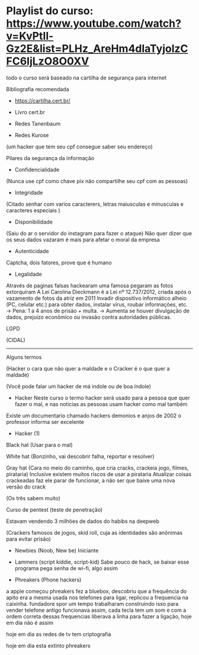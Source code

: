 # Playlist do curso: https://www.youtube.com/watch?v=KvPtIl-Gz2E&list=PLHz_AreHm4dlaTyjolzCFC6IjLzO8O0XV

todo o curso será baseado na cartilha de segurança para internet


Bibliografia recomendada

* https://cartilha.cert.br/

* Livro cert.br 

* Redes Tanenbaum

* Redes Kurose


(um hacker que tem seu cpf consegue saber seu endereço)

Pilares da segurança da informação

* Confidencialidade 

(Nunca use cpf como chave pix não compartilhe seu cpf com as pessoas)

* Integridade

(Citado senhar com varios caracterers, letras maiusculas e minusculas e caracteres especiais )

* Disponibilidade

(Saiu do ar o servidor do instagram para fazer o ataque)
Não quer dizer que os seus dados vazaram é mais para afetar o moral da empresa

* Autenticidade

Captcha, dois fatores, prove que é humano

* Legalidade


Através de paginas falsas hackearam uma famosa pegaram as fotos extorquiram
A Lei Carolina Dieckmann é a Lei nº 12.737/2012, criada após o vazamento de fotos da atriz em 2011
Invadir dispositivo informático alheio (PC, celular etc.) para obter dados, instalar vírus, roubar informações, etc.
→ Pena: 1 a 4 anos de prisão + multa.
→ Aumenta se houver divulgação de dados, prejuízo econômico ou invasão contra autoridades públicas.

LGPD

(CIDAL)

--------------------------------------------------------------------------------------

Alguns termos

(Hacker o cara que não quer a maldade e o Cracker é o que quer a maldade)

(Você pode falar um hacker de má indole ou de boa índole)

* Hacker
Neste curso o termo hacker será usado para a pessoa que quer fazer o mal, e nas noticias as pessoas usam hacker como mal também

Existe um documentario chamado hackers demonios e anjos de 2002 o professor informa ser excelente

* Hacker (1)

Black hat (Usar para o mal)

White hat (Bonzinho, vai descobrir falha, reportar e resolver)

Gray hat (Cara no meio do caminho, que cria cracks, crackeia jogo, filmes, pirataria)
Inclusive existem muitos riscos de usar a pirataria 
Atualizar coisas crackeadas faz ele parar de funcionar, a não ser que baixe uma nova versão do crack

(Os três sabem muito)

Curso de pentest (teste de penetração)

Estavam vendendo 3 milhões de dados do habibs na deepweb

(Crackers famosos de jogos, skid roll, cuja as identidades são anônimas para evitar prisão)


* Newbies (Noob, New be)
 Iniciante

 * Lammers (script kiddie, script-kid)
 Sabe pouco de hack, se baixar esse programa pega senha de wi-fi, algo assim 

 * Phreakers (Phone hackers)

a apple começou phreakers fez a bluebox, descobriu que a frequência do apito era a mesma usada nos telefones para ligar, replicou a frequencia na caixinha. fundadore spor um tempo trabalharam construindo isso para vender
telefone antigo funcionava assim, cada tecla tem um som e com a ordem correta dessas frequencias liberava a linha para fazer a ligação, hoje em dia não é assim 

hoje em dia as redes de tv tem criptografia

hoje em dia esta extinto phreakers
























